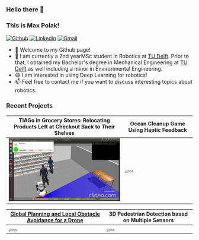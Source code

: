 ### Hello there 👋

### This is Max Polak!
[![Github](https://img.shields.io/badge/-Github-000?style=flat&logo=Github&logoColor=white)](https://github.com/MaxPolak97)
[![Linkedin](https://img.shields.io/badge/-LinkedIn-blue?style=flat&logo=Linkedin&logoColor=white)](www.linkedin.com/in/max-polak-706b131b5
)
[![Gmail](https://img.shields.io/badge/-Gmail-c14438?style=flat&logo=Gmail&logoColor=white)](mailto:maxpolak97@gmail.com)

- 🔭 Welcome to my Github page! 
- 🌱 I am currently a 2nd yearMSc student in Robotics at [TU Delft](https://www.tudelft.nl/en/). Prior to that, I obtained my Bachelor's degree in Mechanical Engineering at [TU Delft](https://www.tudelft.nl/en/) as well including a minor in Environmental Engineering.
- 😄 I am interested in using Deep Learning for robotics! 
- 📫 Feel free to contact me if you want to discuss interesting topics about robotics.

### Recent Projects
|TIAGo in Grocery Stores: Relocating Products Left at Checkout Back to Their Shelves | Ocean Cleanup Game Using Haptic Feedback |
|---|---|
<img src="./videos/MDP_project.gif" alt="005" style="zoom: 50%;" /> | <img src="./videos/CHRI_project.gif" alt="004" style="zoom: 50%;" /> |

| [Global Planning and Local Obstacle Avoidance for a Drone](https://www.researchgate.net/publication/358573208_Planning_Algorithm_for_a_Quadrotor_Drone) | 3D Pedestrian Detection based on Multiple Sensors |
|---|---|
<img src="./images/RO47005.gif" alt="005" style="zoom: 50%;" /> | <img src="./images/RO47004.gif" alt="004" style="zoom: 50%;" /> |

<!--
**MaxPolak97/MaxPolak97** is a ✨ _special_ ✨ repository because its `README.md` (this file) appears on your GitHub profile.

Here are some ideas to get you started:

- 🔭 I’m currently working on ...
- 🌱 I’m currently learning ...
- 👯 I’m looking to collaborate on ...
- 🤔 I’m looking for help with ...
- 💬 Ask me about ...
- 📫 How to reach me: ...
- 😄 Pronouns: ...
- ⚡ Fun fact: ...
-->
